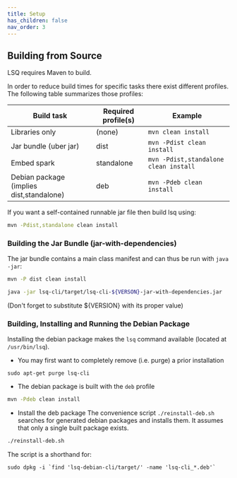 ```yaml
---
title: Setup
has_children: false
nav_order: 3
---
```


## Building from Source

LSQ requires Maven to build.

In order to reduce build times for specific tasks there exist different profiles.
The following table summarizes those profiles:


| Build task                               | Required profile(s) | Example                               |
|------------------------------------------|---------------------|---------------------------------------|
| Libraries only                           | (none)              | `mvn clean install`                   |
| Jar bundle (uber jar)                    | dist                | `mvn -Pdist clean install`            |
| Embed spark                              | standalone          | `mvn -Pdist,standalone clean install` |
| Debian package (implies dist,standalone) | deb                 | `mvn -Pdeb clean install`             |

If you want a self-contained runnable jar file then build lsq using:
```bash
mvn -Pdist,standalone clean install
```

### Building the Jar Bundle (jar-with-dependencies)

The jar bundle contains a main class manifest and can thus be run with `java -jar`:
```bash
mvn -P dist clean install

java -jar lsq-cli/target/lsq-cli-${VERSON}-jar-with-dependencies.jar
```
(Don't forget to substitute ${VERSION} with its proper value)


### Building, Installing and Running the Debian Package

Installing the debian package makes the `lsq` command available (located at `/usr/bin/lsq`).


* You may first want to completely remove (i.e. purge) a prior installation
```
sudo apt-get purge lsq-cli
```

* The debian package is built with the `deb` profile
```bash
mvn -Pdeb clean install
```

* Install the deb package
The convenience script `./reinstall-deb.sh` searches for generated debian packages and installs them.
It assumes that only a single built package exists.

```bash
./reinstall-deb.sh

```

The script is a shorthand for:

```
sudo dpkg -i `find 'lsq-debian-cli/target/' -name 'lsq-cli_*.deb'`
```


